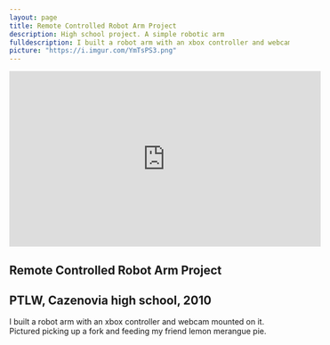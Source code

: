 ```yaml
---
layout: page
title: Remote Controlled Robot Arm Project
description: High school project. A simple robotic arm
fulldescription: I built a robot arm with an xbox controller and webcam mounted on it. Pictured picking up a fork and feeding my friend lemon merangue pie.
picture: "https://i.imgur.com/YmTsPS3.png"
---
```




<!-- Robot arm project -->
<section class="spotlight">
  <div class="image"><iframe width="560" height="315" src="https://www.youtube.com/embed/g8HPxGCED_o" frameborder="0" allow="accelerometer; autoplay; encrypted-media; gyroscope; picture-in-picture" allowfullscreen></iframe></div><div class="content">
    <h1>Remote Controlled Robot Arm Project</h1>
                <h2>PTLW, Cazenovia high school, 2010</h2>
    <p>I built a robot arm with an xbox controller and webcam mounted on it. Pictured picking up a fork and feeding my friend lemon merangue pie.</p>

  </div>
</section>

